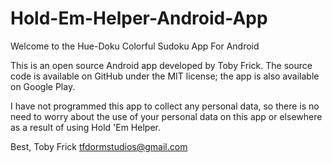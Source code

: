 # Hold-Em-Helper-Android-App

Welcome to the Hue-Doku Colorful Sudoku App For Android

This is an open source Android app developed by Toby Frick. The source code is available on GitHub under the MIT license; the app is also available on Google Play.

I have not programmed this app to collect any personal data, so there is no need to worry about the use of your personal data on this app or elsewhere as a result of using Hold 'Em Helper.

Best,
Toby Frick
tfdormstudios@gmail.com
